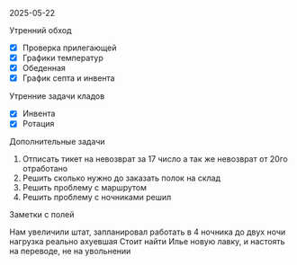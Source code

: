 2025-05-22


Утренний обход

- [x] Проверка прилегающей
- [x] Графики температур
- [x] Обеденная
- [x] График септа и инвента

Утренние задачи кладов
- [x] Инвента
- [x] Ротация

Дополнительные задачи

1. Отписать тикет на невозврат за 17 число а так же невозврат от 20го отработано
2. Решить сколько нужно до заказать полок на склад
3. Решить проблему с маршрутом 
4. Решить проблему с ночниками решил

Заметки с полей

  Нам увеличили штат, запланировал работать в 4 ночника до двух ночи нагрузка реально ахуевшая
  Стоит найти Илье новую лавку, и настоять на переводе, не на увольнении 